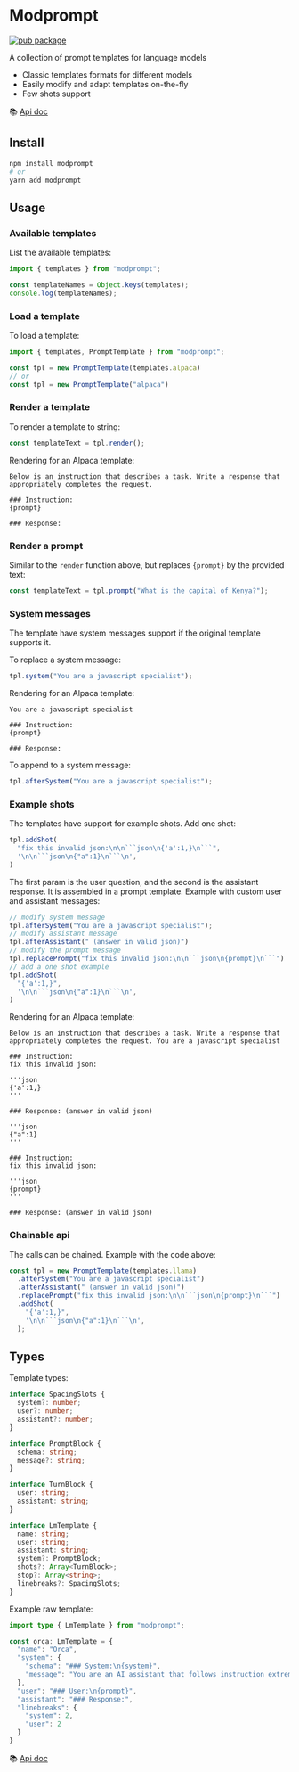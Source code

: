 # Modprompt

[![pub package](https://img.shields.io/npm/v/modprompt)](https://www.npmjs.com/package/modprompt)

A collection of prompt templates for language models

- Classic templates formats for different models
- Easily modify and adapt templates on-the-fly
- Few shots support

:books: [Api doc](https://synw.github.io/modprompt/)

## Install

```bash
npm install modprompt
# or
yarn add modprompt
```

## Usage

### Available templates

List the available templates:

```js
import { templates } from "modprompt";

const templateNames = Object.keys(templates);
console.log(templateNames);
```

### Load a template

To load a template:

```js
import { templates, PromptTemplate } from "modprompt";

const tpl = new PromptTemplate(templates.alpaca)
// or
const tpl = new PromptTemplate("alpaca")
```

### Render a template

To render a template to string:

```js
const templateText = tpl.render();
```

Rendering for an Alpaca template:

```
Below is an instruction that describes a task. Write a response that appropriately completes the request.

### Instruction:
{prompt}

### Response:
```

### Render a prompt

Similar to the `render` function above, but replaces `{prompt}` by the provided text:

```js
const templateText = tpl.prompt("What is the capital of Kenya?");
```

### System messages

The template have system messages support if the original template supports it.

To replace a system message:

```js
tpl.system("You are a javascript specialist");
```

Rendering for an Alpaca template:

```
You are a javascript specialist

### Instruction:
{prompt}

### Response:
```

To append to a system message:

```js
tpl.afterSystem("You are a javascript specialist");
```

### Example shots

The templates have support for example shots. Add one shot:

```js
tpl.addShot(
  "fix this invalid json:\n\n```json\n{'a':1,}\n```",
  '\n\n```json\n{"a":1}\n```\n',
)
```

The first param is the user question, and the second is the assistant response. It
is assembled in a prompt template. Example with custom user and assistant messages:

```js
// modify system message
tpl.afterSystem("You are a javascript specialist");
// modify assistant message
tpl.afterAssistant(" (answer in valid json)")
// modify the prompt message
tpl.replacePrompt("fix this invalid json:\n\n```json\n{prompt}\n```")
// add a one shot example
tpl.addShot(
  "{'a':1,}",
  '\n\n```json\n{"a":1}\n```\n',
)
```

Rendering for an Alpaca template:

```
Below is an instruction that describes a task. Write a response that appropriately completes the request. You are a javascript specialist

### Instruction:
fix this invalid json:

'''json
{'a':1,}
'''

### Response: (answer in valid json)

'''json
{"a":1}
'''

### Instruction:
fix this invalid json:

'''json
{prompt}
'''

### Response: (answer in valid json)
```

### Chainable api

The calls can be chained. Example with the code above:

```js
const tpl = new PromptTemplate(templates.llama)
  .afterSystem("You are a javascript specialist")
  .afterAssistant(" (answer in valid json)")
  .replacePrompt("fix this invalid json:\n\n```json\n{prompt}\n```")
  .addShot(
    "{'a':1,}",
    '\n\n```json\n{"a":1}\n```\n',
  );
```

## Types

Template types:

```ts
interface SpacingSlots {
  system?: number;
  user?: number;
  assistant?: number;
}

interface PromptBlock {
  schema: string;
  message?: string;
}

interface TurnBlock {
  user: string;
  assistant: string;
}

interface LmTemplate {
  name: string;
  user: string;
  assistant: string;
  system?: PromptBlock;
  shots?: Array<TurnBlock>;
  stop?: Array<string>;
  linebreaks?: SpacingSlots;
}
```

Example raw template:

```ts
import type { LmTemplate } from "modprompt";

const orca: LmTemplate = {
  "name": "Orca",
  "system": {
    "schema": "### System:\n{system}",
    "message": "You are an AI assistant that follows instruction extremely well. Help as much as you can.",
  },
  "user": "### User:\n{prompt}",
  "assistant": "### Response:",
  "linebreaks": {
    "system": 2,
    "user": 2
  }
}
```

:books: [Api doc](https://synw.github.io/modprompt/)